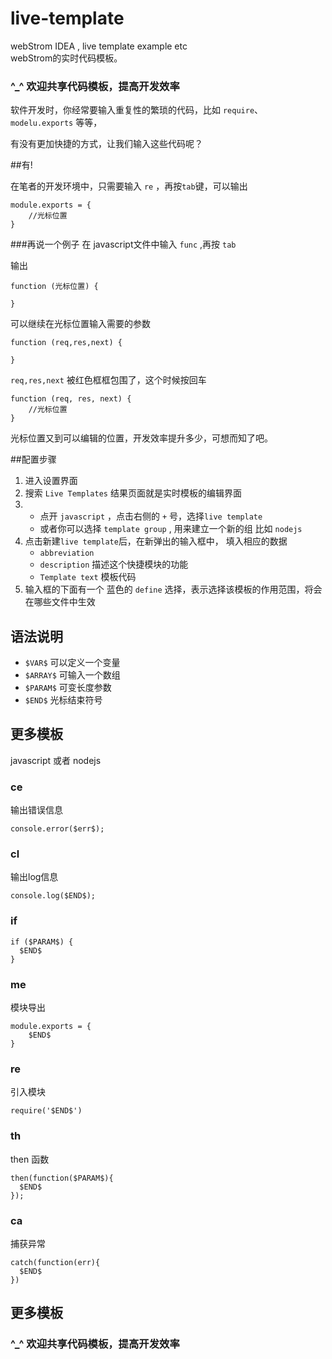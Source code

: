 live-template
=============

webStrom IDEA , live template     example etc  
webStrom的实时代码模板。
### ^_^ 欢迎共享代码模板，提高开发效率

软件开发时，你经常要输入重复性的繁琐的代码，比如
`require`、`modelu.exports` 等等，  

有没有更加快捷的方式，让我们输入这些代码呢？

##有!

在笔者的开发环境中，只需要输入 `re` ，再按`tab`键，可以输出

```
module.exports = {
    //光标位置
}

```
###再说一个例子
在 javascript文件中输入 `func` ,再按 `tab`

输出
```
function (光标位置) {

}
```
可以继续在光标位置输入需要的参数

```
function (req,res,next) {

}
```

`req,res,next` 被红色框框包围了，这个时候按回车

```
function (req, res, next) {
    //光标位置
}
```
光标位置又到可以编辑的位置，开发效率提升多少，可想而知了吧。

##配置步骤
1. 进入设置界面
2. 搜索 `Live Templates`
    结果页面就是实时模板的编辑界面
3.  * 点开 `javascript` ，点击右侧的 `+` 号，选择`live template`
    * 或者你可以选择 `template group` , 用来建立一个新的组
    比如 `nodejs`
5. 点击新建`live template`后，在新弹出的输入框中，
填入相应的数据
    * `abbreviation`
    * `description`  描述这个快捷模块的功能
    * `Template text` 模板代码
6. 输入框的下面有一个 蓝色的 `define` 选择，表示选择该模板的作用范围，将会在哪些文件中生效


## 语法说明
* `$VAR$`  可以定义一个变量
* `$ARRAY$` 可输入一个数组
* `$PARAM$`  可变长度参数
* `$END$`  光标结束符号


## 更多模板
javascript 或者 nodejs
### ce

输出错误信息  
```
console.error($err$);
```
### cl
输出log信息
```
console.log($END$);
```

### if

```
if ($PARAM$) {
  $END$
}
```

### me
模块导出

```
module.exports = {
    $END$
}
```

### re
引入模块
```
require('$END$')
```

### th
then 函数

```
then(function($PARAM$){
  $END$
});
```

### ca
捕获异常

```
catch(function(err){
  $END$
})
```

## 更多模板

### ^_^ 欢迎共享代码模板，提高开发效率
